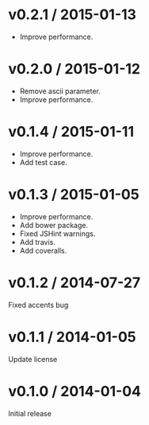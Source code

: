 # v0.2.1 / 2015-01-13

* Improve performance.

# v0.2.0 / 2015-01-12

* Remove ascii parameter.
* Improve performance.

# v0.1.4 / 2015-01-11

* Improve performance.
* Add test case.

# v0.1.3 / 2015-01-05

* Improve performance.
* Add bower package.
* Fixed JSHint warnings.
* Add travis.
* Add coveralls.

# v0.1.2 / 2014-07-27

Fixed accents bug

# v0.1.1 / 2014-01-05

Update license

# v0.1.0 / 2014-01-04

Initial release
